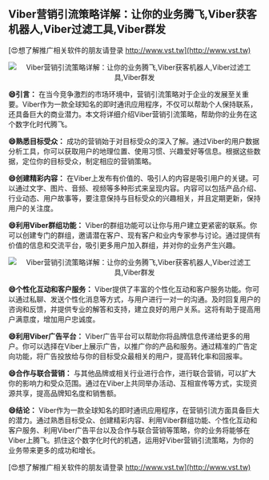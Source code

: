 ## **Viber营销引流策略详解：让你的业务腾飞,Viber获客机器人,Viber过滤工具,Viber群发**

[😍想了解推广相关软件的朋友请登录 http://www.vst.tw](http://www.vst.tw)

 <center><img src="https://vst.tw/MP4/tuiguang/png/8.png" alt="Viber营销引流策略详解：让你的业务腾飞,Viber获客机器人,Viber过滤工具,Viber群发"></center>

**😄引言：**
在当今竞争激烈的市场环境中，营销引流策略对于企业的发展至关重要。Viber作为一款全球知名的即时通讯应用程序，不仅可以帮助个人保持联系，还具备巨大的商业潜力。本文将详细介绍Viber营销引流策略，帮助你的业务在这个数字化时代腾飞。

**😄熟悉目标受众：**
成功的营销始于对目标受众的深入了解。通过Viber的用户数据分析工具，你可以获取用户的地理位置、使用习惯、兴趣爱好等信息。根据这些数据，定位你的目标受众，制定相应的营销策略。

**😄创建精彩内容：**
在Viber上发布有价值的、吸引人的内容是吸引用户的关键。可以通过文字、图片、音频、视频等多种形式来呈现内容。内容可以包括产品介绍、行业动态、用户故事等，要注意保持与目标受众的兴趣相关，并且定期更新，保持用户的关注度。

**😄利用Viber群组功能：**
Viber的群组功能可以让你与用户建立更紧密的联系。你可以创建专门的群组，邀请潜在客户、现有客户和业内专家参与讨论。通过提供有价值的信息和交流平台，吸引更多用户加入群组，并对你的业务产生兴趣。

 <center><img src="https://vst.tw/MP4/tuiguang/png/6.png" alt="Viber营销引流策略详解：让你的业务腾飞,Viber获客机器人,Viber过滤工具,Viber群发"></center>

**😄个性化互动和客户服务：**
Viber提供了丰富的个性化互动和客户服务功能。你可以通过私聊、发送个性化消息等方式，与用户进行一对一的沟通。及时回复用户的咨询和反馈，并提供专业的解答和支持，建立良好的用户关系。这将有助于提高用户满意度，增加用户忠诚度。

**😄利用Viber广告平台：**
Viber广告平台可以帮助你将品牌信息传递给更多的用户。你可以选择在Viber上展示广告，以推广你的产品和服务。通过精准的广告定向功能，将广告投放给与你的目标受众最相关的用户，提高转化率和回报率。

**😄合作与联合营销：**
与其他品牌或相关行业进行合作，进行联合营销，可以扩大你的影响力和受众范围。通过在Viber上共同举办活动、互相宣传等方式，实现资源共享，提高品牌知名度和销售额。

**😄结论：**
Viber作为一款全球知名的即时通讯应用程序，在营销引流方面具备巨大的潜力。通过熟悉目标受众、创建精彩内容、利用Viber群组功能、个性化互动和客户服务、利用Viber广告平台以及合作与联合营销等策略，你的业务将能够在Viber上腾飞。抓住这个数字化时代的机遇，运用好Viber营销引流策略，为你的业务带来更多的成功和增长。

[😍想了解推广相关软件的朋友请登录 http://www.vst.tw](http://www.vst.tw)



